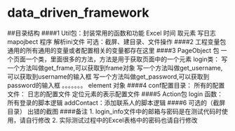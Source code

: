 # data_driven_framework
##目录结构
####1 Util包：封装常用的函数和功能
    Excel
    时间
    取元素
    写日志
    mapojbect 程序
    解析ini文件
    可选：截屏、建目录、文件操作
####2 工程变量包
    通用的所有通用的变量或者配置相关的变量都存在这里
####3 PageObject 包
    一个页面一个类，里面很多的方法，方法是用于获取页面中的一个元素
    login类：
    写一个方法叫做get_frame,可以获取到frame对象
    写一个方法叫做get_username,可以获取到username的输入框
    写一个方法叫做get_password,可以获取到password的输入框
    。。。。。。。
    element 对象
####4 conf配置目录：
    所有的配置文件：
    日志的配置文件
    定位元素的表示配置文件
####5 Action包
    login 函数：所有登录的脚本逻辑
    addContact：添加联系人的脚本逻辑
####6 可选的（截屏目录）
    出错的截图
####备注
    1. login_info文件中的邮箱与密码是在测试代码时使用，请自行修改
    2. 实际测试过程中的Excel表格中的密码也请自行修改
